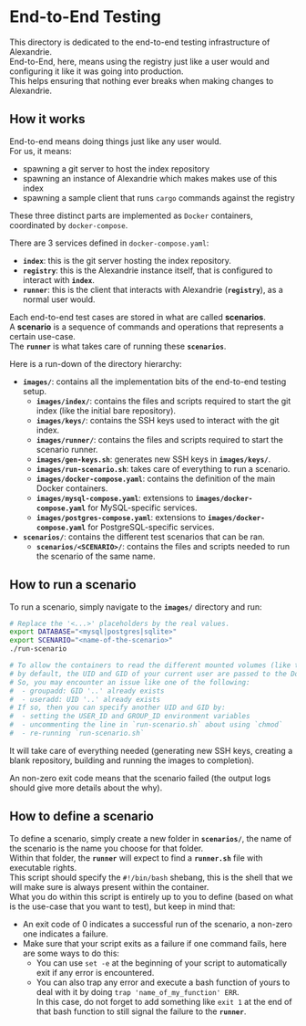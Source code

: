 End-to-End Testing
==================

This directory is dedicated to the end-to-end testing infrastructure of Alexandrie.  
End-to-End, here, means using the registry just like a user would and configuring it like it was going into production.  
This helps ensuring that nothing ever breaks when making changes to Alexandrie.  

How it works
------------

End-to-end means doing things just like any user would.  
For us, it means:

- spawning a git server to host the index repository
- spawning an instance of Alexandrie which makes makes use of this index
- spawning a sample client that runs `cargo` commands against the registry

These three distinct parts are implemented as `Docker` containers, coordinated by `docker-compose`.  

There are 3 services defined in `docker-compose.yaml`:

- **`index`**: this is the git server hosting the index repository.
- **`registry`**: this is the Alexandrie instance itself, that is configured to interact with **`index`**.
- **`runner`**: this is the client that interacts with Alexandrie (**`registry`**), as a normal user would.

Each end-to-end test cases are stored in what are called **scenarios**.  
A **scenario** is a sequence of commands and operations that represents a certain use-case.  
The **`runner`** is what takes care of running these **`scenarios`**.  

Here is a run-down of the directory hierarchy:

- **`images/`**: contains all the implementation bits of the end-to-end testing setup.
  - **`images/index/`**: contains the files and scripts required to start the git index (like the initial bare repository).
  - **`images/keys/`**: contains the SSH keys used to interact with the git index.
  - **`images/runner/`**: contains the files and scripts required to start the scenario runner.
  - **`images/gen-keys.sh`**: generates new SSH keys in **`images/keys/`**.
  - **`images/run-scenario.sh`**: takes care of everything to run a scenario.
  - **`images/docker-compose.yaml`**: contains the definition of the main Docker containers.
  - **`images/mysql-compose.yaml`**: extensions to **`images/docker-compose.yaml`** for MySQL-specific services.
  - **`images/postgres-compose.yaml`**: extensions to **`images/docker-compose.yaml`** for PostgreSQL-specific services.
- **`scenarios/`**: contains the different test scenarios that can be ran.
  - **`scenarios/<SCENARIO>/`**: contains the files and scripts needed to run the scenario of the same name.

How to run a scenario
---------------------

To run a scenario, simply navigate to the **`images/`** directory and run:

```bash
# Replace the '<...>' placeholders by the real values.
export DATABASE="<mysql|postgres|sqlite>"
export SCENARIO="<name-of-the-scenario>"
./run-scenario

# To allow the containers to read the different mounted volumes (like the SSH keys),
# by default, the UID and GID of your current user are passed to the Dockerfiles.
# So, you may encounter an issue like one of the following:
#  - groupadd: GID '..' already exists
#  - useradd: UID '..' already exists
# If so, then you can specify another UID and GID by:
#  - setting the USER_ID and GROUP_ID environment variables
#  - uncommenting the line in `run-scenario.sh` about using `chmod`
#  - re-running `run-scenario.sh`
```

It will take care of everything needed (generating new SSH keys, creating a blank repository, building and running the images to completion).

An non-zero exit code means that the scenario failed (the output logs should give more details about the why).

How to define a scenario
------------------------

To define a scenario, simply create a new folder in **`scenarios/`**, the name of the scenario is the name you choose for that folder.  
Within that folder, the **`runner`** will expect to find a **`runner.sh`** file with executable rights.  
This script should specify the `#!/bin/bash` shebang, this is the shell that we will make sure is always present within the container.  
What you do within this script is entirely up to you to define (based on what is the use-case that you want to test), but keep in mind that:

- An exit code of 0 indicates a successful run of the scenario, a non-zero one indicates a failure.
- Make sure that your script exits as a failure if one command fails, here are some ways to do this:
  - You can use `set -e` at the beginning of your script to automatically exit if any error is encountered.
  - You can also trap any error and execute a bash function of yours to deal with it by doing `trap 'name_of_my_function' ERR`.  
    In this case, do not forget to add something like `exit 1` at the end of that bash function to still signal the failure to the **`runner`**.

